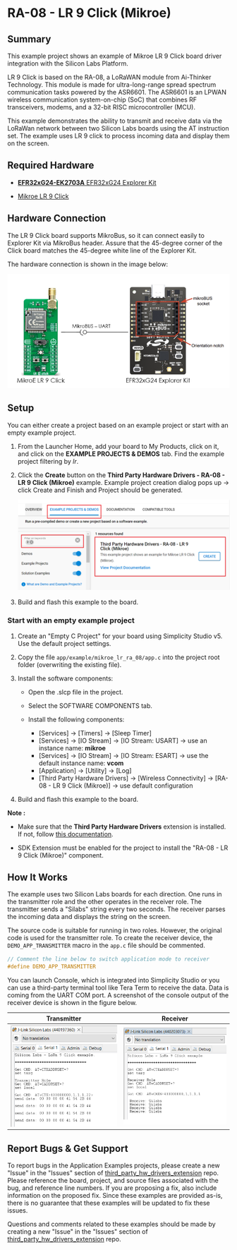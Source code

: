 # RA-08 - LR 9 Click (Mikroe) #

## Summary ##

This example project shows an example of Mikroe LR 9 Click board driver integration with the Silicon Labs Platform.

LR 9 Click is based on the RA-08, a LoRaWAN module from Ai-Thinker Technology. This module is made for ultra-long-range spread spectrum communication tasks powered by the ASR6601. The ASR6601 is an LPWAN wireless communication system-on-chip (SoC) that combines RF transceivers, modems, and a 32-bit RISC microcontroller (MCU).

This example demonstrates the ability to transmit and receive data via the LoRaWan network between two Silicon Labs boards using the AT instruction set. The example uses LR 9 click to process incoming data and display them on the screen.

## Required Hardware ##

- [**EFR32xG24-EK2703A** EFR32xG24 Explorer Kit](https://www.silabs.com/development-tools/wireless/efr32xg24-explorer-kit?tab=overview)

- [Mikroe LR 9 Click](https://www.mikroe.com/lr-9-click)

## Hardware Connection ##

The LR 9 Click board supports MikroBus, so it can connect easily to Explorer Kit via MikroBus header. Assure that the 45-degree corner of the Click board matches the 45-degree white line of the Explorer Kit.

The hardware connection is shown in the image below:

![hardware_connection](image/hardware_connection.png)

## Setup ##

You can either create a project based on an example project or start with an empty example project.

1. From the Launcher Home, add your board to My Products, click on it, and click on the **EXAMPLE PROJECTS & DEMOS** tab. Find the example project filtering by *lr*.

2. Click the **Create** button on the **Third Party Hardware Drivers - RA-08 - LR 9 Click (Mikroe)** example. Example project creation dialog pops up -> click Create and Finish and Project should be generated.

   ![create_project](image/create_project.png)

3. Build and flash this example to the board.

### Start with an empty example project ###

1. Create an "Empty C Project" for your board using Simplicity Studio v5. Use the default project settings.

2. Copy the file `app/example/mikroe_lr_ra_08/app.c` into the project root folder (overwriting the existing file).

3. Install the software components:

    - Open the .slcp file in the project.

    - Select the SOFTWARE COMPONENTS tab.

    - Install the following components:

      - [Services] → [Timers] → [Sleep Timer]
      - [Services] → [IO Stream] → [IO Stream: USART] → use an instance name: **mikroe**
      - [Services] → [IO Stream] → [IO Stream: ESART] → use the default instance name: **vcom**
      - [Application] → [Utility] → [Log]
      - [Third Party Hardware Drivers] → [Wireless Connectivity] → [RA-08 - LR 9 Click (Mikroe)] → use default configuration

4. Build and flash this example to the board.

**Note :**

- Make sure that the **Third Party Hardware Drivers** extension is installed. If not, follow [this documentation](https://github.com/SiliconLabs/third_party_hw_drivers_extension/blob/master/README.md#how-to-add-to-simplicity-studio-ide).

- SDK Extension must be enabled for the project to install the "RA-08 - LR 9 Click (Mikroe)" component.

## How It Works ##

The example uses two Silicon Labs boards for each direction. One runs in the transmitter role and the other operates in the receiver role. The transmitter sends a "Silabs" string every two seconds. The receiver parses the incoming data and displays the string on the screen.

The source code is suitable for running in two roles. However, the original code is used for the transmitter role. To create the receiver device, the `DEMO_APP_TRANSMITTER` macro in the `app.c` file should be commented.

```c
// Comment the line below to switch application mode to receiver
#define DEMO_APP_TRANSMITTER
```

You can launch Console, which is integrated into Simplicity Studio or you can use a third-party terminal tool like Tera Term to receive the data. Data is coming from the UART COM port. A screenshot of the console output of the receiver device is shown in the figure below.

| Transmitter | Receiver |
| :-----------: | :--------: |
|![console_log](image/log_transmitter.png) | ![console_log](image/log_receiver.png) |

## Report Bugs & Get Support ##

To report bugs in the Application Examples projects, please create a new "Issue" in the "Issues" section of [third_party_hw_drivers_extension](https://github.com/SiliconLabs/third_party_hw_drivers_extension) repo. Please reference the board, project, and source files associated with the bug, and reference line numbers. If you are proposing a fix, also include information on the proposed fix. Since these examples are provided as-is, there is no guarantee that these examples will be updated to fix these issues.

Questions and comments related to these examples should be made by creating a new "Issue" in the "Issues" section of [third_party_hw_drivers_extension](https://github.com/SiliconLabs/third_party_hw_drivers_extension) repo.

